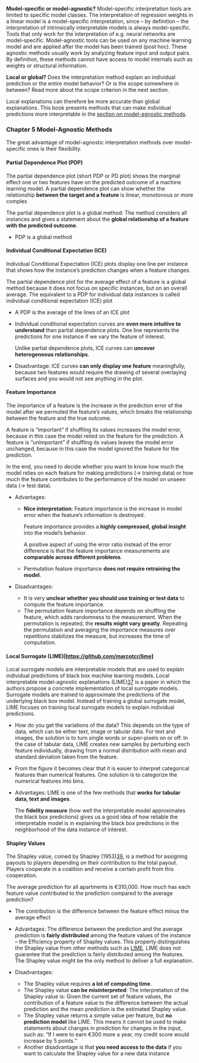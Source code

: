 



**Model-specific or model-agnostic?** Model-specific interpretation tools are limited to specific model classes. The interpretation of regression weights in a linear model is a model-specific interpretation, since – by definition – the interpretation of intrinsically interpretable models is always model-specific. Tools that only work for the interpretation of e.g. neural networks are model-specific. Model-agnostic tools can be used on any machine learning model and are applied after the model has been trained (post hoc). These agnostic methods usually work by analyzing feature input and output pairs. By definition, these methods cannot have access to model internals such as weights or structural information.

**Local or global?** Does the interpretation method explain an individual prediction or the entire model behavior? Or is the scope somewhere in between? Read more about the scope criterion in the next section.

Local explanations can therefore be more accurate than global explanations. This book presents methods that can make individual predictions more interpretable in the [section on model-agnostic methods](https://christophm.github.io/interpretable-ml-book/agnostic.html#agnostic).



### Chapter 5 Model-Agnostic Methods

The great advantage of model-agnostic interpretation methods over model-specific ones is their flexibility. 



#### Partial Dependence Plot (PDP)

The partial dependence plot (short PDP or PD plot) shows the marginal effect one or two features have on the predicted outcome of a machine learning model. A partial dependence plot can show whether the relationship **between the target and a feature** is linear, monotonous or more complex

The partial dependence plot is a global method: The method considers all instances and gives a statement about the **global relationship of a feature with the predicted outcome**.

- PDP is a global method

#### Individual Conditional Expectation (ICE)

Individual Conditional Expectation (ICE) plots display one line per instance that shows how the instance’s prediction changes when a feature changes.

The partial dependence plot for the average effect of a feature is a global method because it does not focus on specific instances, but on an overall average. The equivalent to a PDP for individual data instances is called individual conditional expectation (ICE) plot

- A PDP is the average of the lines of an ICE plot

- Individual conditional expectation curves are **even more intuitive to understand** than partial dependence plots. One line represents the predictions for one instance if we vary the feature of interest.

  Unlike partial dependence plots, ICE curves can **uncover heterogeneous relationships**.

- Disadvantage: ICE curves **can only display one feature** meaningfully, because two features would require the drawing of several overlaying surfaces and you would not see anything in the plot.

#### Feature Importance

The importance of a feature is the increase in the prediction error of the model after we permuted the feature’s values, which breaks the relationship between the feature and the true outcome.

A feature is “important” if shuffling its values increases the model error, because in this case the model relied on the feature for the prediction. A feature is “unimportant” if shuffling its values leaves the model error unchanged, because in this case the model ignored the feature for the prediction.

In the end, you need to decide whether you want to know how much the model relies on each feature for making predictions (-> training data) or how much the feature contributes to the performance of the model on unseen data (-> test data).

- Advantages:

  - **Nice interpretation**: Feature importance is the increase in model error when the feature’s information is destroyed.

    Feature importance provides a **highly compressed, global insight** into the model’s behavior.

    A positive aspect of using the error ratio instead of the error difference is that the feature importance measurements are **comparable across different problems**.

  - Permutation feature importance **does not require retraining the model**.

- Disadvantages:

  - It is very **unclear whether you should use training or test data** to compute the feature importance.
  - The permutation feature importance depends on shuffling the feature, which adds randomness to the measurement. When the permutation is repeated, the **results might vary greatly**. Repeating the permutation and averaging the importance measures over repetitions stabilizes the measure, but increases the time of computation.



#### Local Surrogate (LIME)[<https://github.com/marcotcr/lime>]

Local surrogate models are interpretable models that are used to explain individual predictions of black box machine learning models. Local interpretable model-agnostic explanations (LIME)[37](https://christophm.github.io/interpretable-ml-book/lime.html#fn37) is a paper in which the authors propose a concrete implementation of local surrogate models. Surrogate models are trained to approximate the predictions of the underlying black box model. Instead of training a global surrogate model, LIME focuses on training local surrogate models to explain individual predictions.

- How do you get the variations of the data? This depends on the type of data, which can be either text, image or tabular data. For text and images, the solution is to turn single words or super-pixels on or off. In the case of tabular data, LIME creates new samples by perturbing each feature individually, drawing from a normal distribution with mean and standard deviation taken from the feature.

- From the figure it becomes clear that it is easier to interpret categorical features than numerical features. One solution is to categorize the numerical features into bins.

- Advantages: LIME is one of the few methods that **works for tabular data, text and images**.

  The **fidelity measure** (how well the interpretable model approximates the black box predictions) gives us a good idea of how reliable the interpretable model is in explaining the black box predictions in the neighborhood of the data instance of interest.

#### Shapley Values

The Shapley value, coined by Shapley (1953)[39](https://christophm.github.io/interpretable-ml-book/shapley.html#fn39), is a method for assigning payouts to players depending on their contribution to the total payout. Players cooperate in a coalition and receive a certain profit from this cooperation.

The average prediction for all apartments is €310,000. How much has each feature value contributed to the prediction compared to the average prediction?

- The contribution is the difference between the feature effect minus the average effect

- Advantages: The difference between the prediction and the average prediction is **fairly distributed** among the feature values of the instance – the Efficiency property of Shapley values. This property distinguishes the Shapley value from other methods such as [LIME](https://christophm.github.io/interpretable-ml-book/lime.html#lime). LIME does not guarantee that the prediction is fairly distributed among the features. The Shapley value might be the only method to deliver a full explanation.
- Disadvantages: 
  - The Shapley value requires **a lot of computing time**.
  - The Shapley value **can be misinterpreted**: The interpretation of the Shapley value is: Given the current set of feature values, the contribution of a feature value to the difference between the actual prediction and the mean prediction is the estimated Shapley value.
  - The Shapley value returns a simple value per feature, but **no prediction model** like LIME. This means it cannot be used to make statements about changes in prediction for changes in the input, such as: “If I were to earn €300 more a year, my credit score would increase by 5 points.”
  - Another disadvantage is that **you need access to the data** if you want to calculate the Shapley value for a new data instance